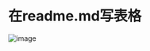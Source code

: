 # 在readme.md写表格
![image](https://github.com/user-attachments/assets/f3c73886-0fdd-4aa1-862c-109e7339deef)

